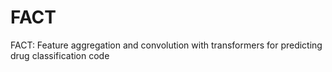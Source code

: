 # FACT
FACT: Feature aggregation and convolution with transformers for predicting drug classification code

